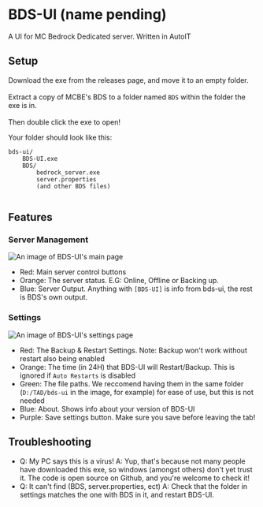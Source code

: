 # BDS-UI (name pending)
A UI for MC Bedrock Dedicated server. Written in AutoIT

## Setup

Download the exe from the releases page, and move it to an empty folder. <br></br>
Extract a copy of MCBE's BDS to a folder named `BDS` within the folder the exe is in.<br></br>
Then double click the exe to open! 

Your folder should look like this:
``` plaintext
bds-ui/
    BDS-UI.exe
    BDS/
        bedrock_server.exe
        server.properties
        (and other BDS files)
  
```

## Features

### Server Management
![An image of BDS-UI's main page](https://github.com/UFO-Studios/bds-ui/assets/80964340/189e9689-f0dd-4a74-9af7-8046a814d4c9)

- Red: Main server control buttons
- Orange: The server status. E.G: Online, Offline or Backing up.
- Blue: Server Output. Anything with `[BDS-UI]` is info from bds-ui, the rest is BDS's own output.

### Settings
 ![An image of BDS-UI's settings page](https://github.com/UFO-Studios/bds-ui/assets/80964340/bab98037-248d-4989-a943-6b3058dd9739)

- Red: The Backup & Restart Settings. Note: Backup won't work without restart also being enabled
- Orange: The time (in 24H) that BDS-UI will Restart/Backup. This is ignored if `Auto Restarts` is disabled
- Green: The file paths. We reccomend having them in the same folder (`D:/TAD/bds-ui` in the image, for example) for ease of use, but this is not needed
- Blue: About. Shows info about your version of BDS-UI
- Purple: Save settings button. Make sure you save before leaving the tab!

## Troubleshooting
- Q: My PC says this is a virus! A: Yup, that's because not many people have downloaded this exe, so windows (amongst others) don't yet trust it. The code is open source on Github, and you're welcome to check it!
- Q: It can't find (BDS, server.properties, ect) A: Check that the folder in settings matches the one with BDS in it, and restart BDS-UI.

